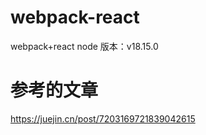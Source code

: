 # webpack-react

webpack+react
node 版本：v18.15.0

# 参考的文章

https://juejin.cn/post/7203169721839042615
